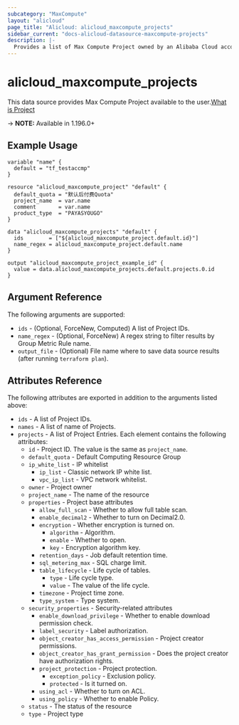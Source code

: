 ```yaml
---
subcategory: "MaxCompute"
layout: "alicloud"
page_title: "Alicloud: alicloud_maxcompute_projects"
sidebar_current: "docs-alicloud-datasource-maxcompute-projects"
description: |-
  Provides a list of Max Compute Project owned by an Alibaba Cloud account.
---
```


# alicloud_maxcompute_projects

This data source provides Max Compute Project available to the user.[What is Project](https://help.aliyun.com/document_detail/473479.html)

-> **NOTE:** Available in 1.196.0+

## Example Usage

```
variable "name" {
  default = "tf_testaccmp"
}

resource "alicloud_maxcompute_project" "default" {
  default_quota = "默认后付费Quota"
  project_name  = var.name
  comment       = var.name
  product_type  = "PAYASYOUGO"
}

data "alicloud_maxcompute_projects" "default" {
  ids        = ["${alicloud_maxcompute_project.default.id}"]
  name_regex = alicloud_maxcompute_project.default.name
}

output "alicloud_maxcompute_project_example_id" {
  value = data.alicloud_maxcompute_projects.default.projects.0.id
}
```

## Argument Reference

The following arguments are supported:
* `ids` - (Optional, ForceNew, Computed) A list of Project IDs.
* `name_regex` - (Optional, ForceNew) A regex string to filter results by Group Metric Rule name.
* `output_file` - (Optional) File name where to save data source results (after running `terraform plan`).


## Attributes Reference

The following attributes are exported in addition to the arguments listed above:
* `ids` - A list of Project IDs.
* `names` - A list of name of Projects.
* `projects` - A list of Project Entries. Each element contains the following attributes:
    * `id` - Project ID. The value is the same as `project_name`.
    * `default_quota` - Default Computing Resource Group
    * `ip_white_list` - IP whitelist
        * `ip_list` - Classic network IP white list.
        * `vpc_ip_list` - VPC network whitelist.
    * `owner` - Project owner
    * `project_name` - The name of the resource
    * `properties` - Project base attributes
        * `allow_full_scan` - Whether to allow full table scan.
        * `enable_decimal2` - Whether to turn on Decimal2.0.
        * `encryption` - Whether encryption is turned on.
            * `algorithm` - Algorithm.
            * `enable` - Whether to open.
            * `key` - Encryption algorithm key.
        * `retention_days` - Job default retention time.
        * `sql_metering_max` - SQL charge limit.
        * `table_lifecycle` - Life cycle of tables.
            * `type` - Life cycle type.
            * `value` - The value of the life cycle.
        * `timezone` - Project time zone.
        * `type_system` - Type system.
    * `security_properties` - Security-related attributes
        * `enable_download_privilege` - Whether to enable download permission check.
        * `label_security` - Label authorization.
        * `object_creator_has_access_permission` - Project creator permissions.
        * `object_creator_has_grant_permission` - Does the project creator have authorization rights.
        * `project_protection` - Project protection.
            * `exception_policy` - Exclusion policy.
            * `protected` - Is it turned on.
        * `using_acl` - Whether to turn on ACL.
        * `using_policy` - Whether to enable Policy.
    * `status` - The status of the resource
    * `type` - Project type
